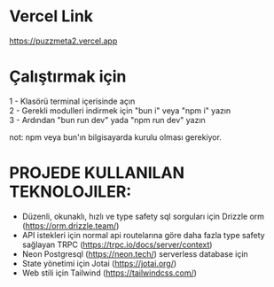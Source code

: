 # Vercel Link

https://puzzmeta2.vercel.app

# Çalıştırmak için

1 - Klasörü terminal içerisinde açın <br />
2 - Gerekli modulleri indirmek için "bun i" veya "npm i" yazın <br />
3 - Ardından "bun run dev" yada "npm run dev" yazın <br />

not: npm veya bun'ın bilgisayarda kurulu olması gerekiyor.

# PROJEDE KULLANILAN TEKNOLOJILER:

- Düzenli, okunaklı, hızlı ve type safety sql sorguları için Drizzle orm (https://orm.drizzle.team/)
- API istekleri için normal api routelarına göre daha fazla type safety sağlayan TRPC (https://trpc.io/docs/server/context)
- Neon Postgresql (https://neon.tech/) serverless database için
- State yönetimi için Jotai (https://jotai.org/)
- Web stili için Tailwind (https://tailwindcss.com/)
